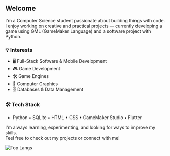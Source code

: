 ## Welcome

I'm a Computer Science student passionate about building things with code.  
I enjoy working on creative and practical projects — currently developing a game using GML (GameMaker Language) and a software project with Python.

### 💡 Interests
- 🖥 Full-Stack Software & Mobile Development  
- 🎮 Game Development  
- 🛠 Game Engines  
- 🎨 Computer Graphics  
- 🗄 Databases & Data Management

### 🛠 Tech Stack
- Python • SQLite • HTML • CSS • GameMaker Studio • Flutter

I'm always learning, experimenting, and looking for ways to improve my skills.  
Feel free to check out my projects or connect with me!

![Top Langs](https://github-readme-stats.vercel.app/api/top-langs/?username=zolduck0&layout=compact)
